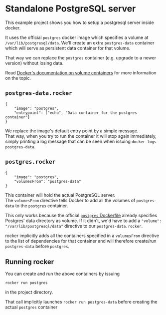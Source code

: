 Standalone PostgreSQL server
============================

This example project shows you how to setup a postgresql server inside docker.

It uses the official `postgres` docker image which specifies a volume at `/var/lib/postgresql/data`.
We'll create an extra `postgres-data` container which will serve as persistent data container for that volume.

That way we can replace the `postgres` container (e.g. upgrade to a newer version) without losing data.

Read [Docker's documentation on volume containers][2] for more information on the topic.

`postgres-data.rocker`
----------------------

    {
        "image": "postgres",
        "entrypoint": ["echo", "Data container for the postgres container"]
    }

We replace the image's default entry point by a simple message.  
That way, when you try to run the container it will stop again immediately, simply printing a log message that can be seen when issuing `docker logs postgres-data`.

`postgres.rocker`
-----------------

    {
        "image": "postgres",
        "volumesFrom": "postgres-data"
    }

This container will hold the actual PostgreSQL server.  
The `volumesFrom` directive tells Docker to add all the volumes of `postgres-data` to the `postgres` container.

This only works because the official [`postgres` Dockerfile][1] already specifies Postgres' data directory as volume. If it didn't, we'd have to add a `"volume": "/var/lib/postgresql/data"` directive to our `postgres-data.rocker`.

rocker implicitly adds all the containers specified in a `volumesFrom` directive to the list of dependencies for that container and will therefore create/run `postgres-data` before `postgres`.


Running rocker
--------------

You can create and run the above containers by issuing

    rocker run postgres

in the project directory.

That call implicitly launches `rocker run postgres-data` before creating the actual `postgres` container


[1]: https://github.com/docker-library/postgres/blob/bfca9b8a92a99ccfc8f04933b7ecc29a108c7f49/9.4/Dockerfile
[2]: https://docs.docker.com/userguide/dockervolumes/#creating-and-mounting-a-data-volume-container
